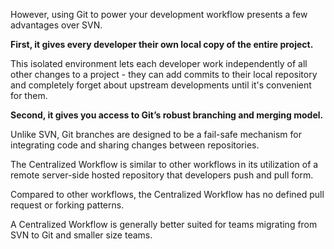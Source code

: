 
However, using Git to power your development workflow presents a few advantages over SVN.

**First, it gives every developer their own local copy of the entire project.**

This isolated environment lets each developer work independently of all other changes to a project - they can add commits to their local repository and completely forget about upstream developments until it's convenient for them.

**Second, it gives you access to Git’s robust branching and merging model.**

Unlike SVN, Git branches are designed to be a fail-safe mechanism for integrating code and sharing changes between repositories.

The Centralized Workflow is similar to other workflows in its utilization of a remote server-side hosted repository that developers push and pull form.

Compared to other workflows, the Centralized Workflow has no defined pull request or forking patterns.

A Centralized Workflow is generally better suited for teams migrating from SVN to Git and smaller size teams.
